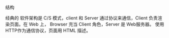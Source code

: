 结构

经典的 软件架构是 C/S 模式，client 和 Server 通过协议来通信，Client 负责渲染页面。在 Web 上， Browser 充当 Client 角色，Server 是 Web服务器。 使用HTTP作为通信协议，页面用 HTML 描述。


